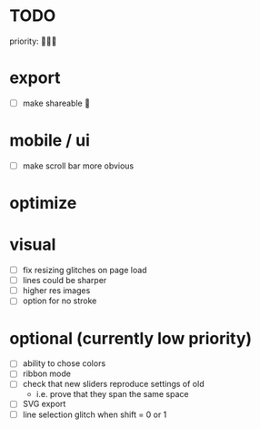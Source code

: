 # TODO

priority: 🍅🍊🍏

# export
- [ ] make shareable 🍅

# mobile / ui
- [ ] make scroll bar more obvious

# optimize

# visual
- [ ] fix resizing glitches on page load
- [ ] lines could be sharper
- [ ] higher res images
- [ ] option for no stroke

# optional (currently low priority)
- [ ] ability to chose colors
- [ ] ribbon mode
- [ ] check that new sliders reproduce settings of old
	- i.e. prove that they span the same space
- [ ] SVG export
- [ ] line selection glitch when shift = 0 or 1
